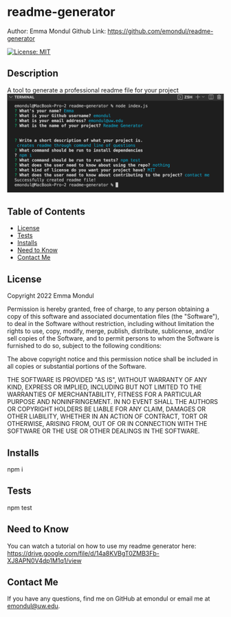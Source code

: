# readme-generator

Author: Emma Mondul
Github Link: https://github.com/emondul/readme-generator

[![License: MIT](https://img.shields.io/badge/License-MIT-yellow.svg)](https://opensource.org/licenses/MIT)

## Description

A tool to generate a professional readme file for your project
![screenshot](/example.png?raw=true "Screenshot")

## Table of Contents

- [License](#license)
- [Tests](#tests)
- [Installs](#installs)
- [Need to Know](#need-to-know)
- [Contact Me](#contact-me)

## License

Copyright 2022 Emma Mondul

Permission is hereby granted, free of charge, to any person obtaining a copy of this software and associated documentation files (the "Software"), to deal in the Software without restriction, including without limitation the rights to use, copy, modify, merge, publish, distribute, sublicense, and/or sell copies of the Software, and to permit persons to whom the Software is furnished to do so, subject to the following conditions:

The above copyright notice and this permission notice shall be included in all copies or substantial portions of the Software.

THE SOFTWARE IS PROVIDED "AS IS", WITHOUT WARRANTY OF ANY KIND, EXPRESS OR IMPLIED, INCLUDING BUT NOT LIMITED TO THE WARRANTIES OF MERCHANTABILITY, FITNESS FOR A PARTICULAR PURPOSE AND NONINFRINGEMENT. IN NO EVENT SHALL THE AUTHORS OR COPYRIGHT HOLDERS BE LIABLE FOR ANY CLAIM, DAMAGES OR OTHER LIABILITY, WHETHER IN AN ACTION OF CONTRACT, TORT OR OTHERWISE, ARISING FROM, OUT OF OR IN CONNECTION WITH THE SOFTWARE OR THE USE OR OTHER DEALINGS IN THE SOFTWARE.

## Installs

npm i

## Tests

npm test

## Need to Know

You can watch a tutorial on how to use my readme generator here: https://drive.google.com/file/d/14a8KVBgT0ZMB3Fb-XJ8APN0V4dp1M1q1/view

## Contact Me

If you have any questions, find me on GitHub at emondul or email me at emondul@uw.edu.
